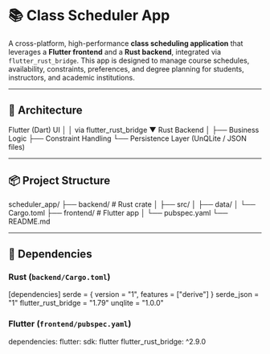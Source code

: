 # 📚 Class Scheduler App

A cross-platform, high-performance **class scheduling application** that leverages a **Flutter frontend** and a **Rust backend**, integrated via `flutter_rust_bridge`. This app is designed to manage course schedules, availability, constraints, preferences, and degree planning for students, instructors, and academic institutions.

---

## 🧩 Architecture

Flutter (Dart) UI
│
│  via flutter_rust_bridge
▼
Rust Backend
│
├── Business Logic
├── Constraint Handling
└── Persistence Layer (UnQLite / JSON files)

---

## 📦 Project Structure

scheduler_app/
├── backend/               # Rust crate
│   ├── src/
│   ├── data/
│   └── Cargo.toml
├── frontend/              # Flutter app
│   └── pubspec.yaml
└── README.md

---

## 🔧 Dependencies

### Rust (`backend/Cargo.toml`)

[dependencies]
serde = { version = "1", features = ["derive"] }
serde_json = "1"
flutter_rust_bridge = "1.79"
unqlite = "1.0.0"

### Flutter (`frontend/pubspec.yaml`)

dependencies:
  flutter:
    sdk: flutter
  flutter_rust_bridge: ^2.9.0
